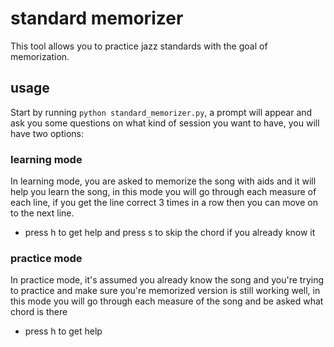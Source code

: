 # standard memorizer

This tool allows you to practice jazz standards with the goal of memorization.

## usage

Start by running `python standard_memorizer.py`, a prompt will appear and ask you some questions on what kind of session you want to have, you will have two options:

### learning mode

In learning mode, you are asked to memorize the song with aids and it will help you learn the song, in this mode you will go through each measure of each line, if you get the line correct 3 times in a row then you can move on to the next line.

* press h to get help and press s to skip the chord if you already know it

### practice mode

In practice mode, it's assumed you already know the song and you're trying to practice and make sure you're memorized version is still working well, in this mode you will go through each measure of the song and be asked what chord is there

* press h to get help
